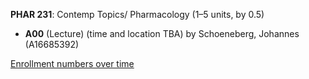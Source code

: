 **PHAR 231**: Contemp Topics/ Pharmacology (1–5 units, by 0.5)

- **A00** (Lecture) (time and location TBA) by Schoeneberg, Johannes (A16685392)

[Enrollment numbers over time](./PHAR231.tsv)
